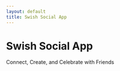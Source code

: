 ```yaml
---
layout: default
title: Swish Social App
---
```


# Swish Social App

Connect, Create, and Celebrate with Friends
